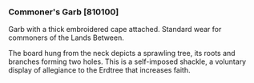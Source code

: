 ### Commoner's Garb [810100]

Garb with a thick embroidered cape attached. Standard wear for commoners of the Lands Between.

The board hung from the neck depicts a sprawling tree, its roots and branches forming two holes. This is a self-imposed shackle, a voluntary display of allegiance to the Erdtree that increases faith.